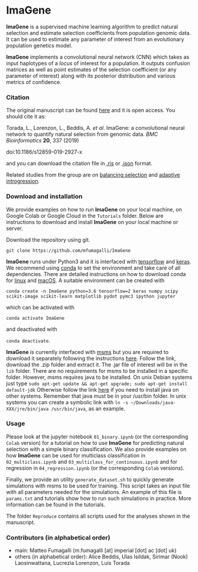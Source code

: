 # ImaGene

**ImaGene** is a supervised machine learning algorithm to predict natural selection and estimate selection coefficients from population genomic data.
It can be used to estimate any parameter of interest from an evolutionary population genetics model.

**ImaGene** implements a convolutional neural network (CNN) which takes as input haplotypes of a _locus_ of interest for a population.
It outputs confusion matrices as well as point estimates of the selection coefficient (or any parameter of interest) along with its posterior distribution and various metrics of confidence.

### Citation

The original manuscript can be found [here](https://bmcbioinformatics.biomedcentral.com/articles/10.1186/s12859-019-2927-x) and it is open access.
You should cite it as:

Torada, L., Lorenzon, L., Beddis, A. _et al_. ImaGene: a convolutional neural network to quantify natural selection from genomic data. _BMC Bioinformatics_ __20__, 337 (2019)

doi:10.1186/s12859-019-2927-x

and you can download the citation file in [.ris](citeme.ris) or [.json](citeme.json) format.

Related studies from the group are on [balancing selection](https://www.biorxiv.org/content/10.1101/2020.07.31.230706v1) and [adaptive introgression](https://www.biorxiv.org/content/10.1101/2020.09.18.301069v1).

### Download and installation

We provide examples on how to run **ImaGene** on your local machine, on Google Colab or Google Cloud in the `Tutorials` folder.
Below are instructions to download and install **ImaGene** on your local machine or server.

Download the repository using git.
```
git clone https://github.com/mfumagalli/ImaGene
```

**ImaGene** runs under Python3 and it is interfaced with [tensorflow](https://www.tensorflow.org) and [keras](https://keras.io/).
We recommend using [conda](https://conda.io/docs/index.html) to set the environment and take care of all dependencies.
There are detailed instructions on how to download conda for [linux](https://conda.io/docs/user-guide/install/linux.html) and [macOS](https://conda.io/docs/user-guide/install/macos.html).
A suitable environment can be created with

`conda create -n ImaGene python=3.6 tensorflow=2 keras numpy scipy scikit-image scikit-learn matplotlib pydot pymc3 ipython jupyter`

which can be activated with 

`conda activate ImaGene` 

and deactivated with

`conda deactivate`.

**ImaGene** is currently interfaced with [msms](https://www.mabs.at/ewing/msms/index.shtml) but you are required to download it separately following the instructions [here](https://www.mabs.at/ewing/msms/download.shtml).
Follow the link, download the .zip folder and extract it.
The .jar file of interest will be in the `lib` folder.
There are no requirements for msms to be installed in a specific folder.
However, msms requires java to be installed.
On unix Debian systems just type `sudo apt-get update && apt-get upgrade; sudo apt-get install default-jdk`
Otherwise follow the link [here](https://www.java.com/en/download/) if you need to install java on other systems.
Remember that java must be in your /usr/bin folder.
In unix systems you can create a symbolic link with `ln -s ~/Downloads/java-XXX/jre/bin/java /usr/bin/java`, as an example.

### Usage

Please look at the jupyter notebook `01_binary.ipynb` (or the corresponding `Colab` version) for a tutorial on how to use **ImaGene** for predicting natural selection with a simple binary classification.
We also provide examples on how **ImaGene** can be used for multiclass classification in `02_multiclass.ipynb` and `03_multiclass_for_continuous.ipynb` and for regression in `04_regression.ipynb` (or the corresponding `Colab` versions).

Finally, we provide an utility `generate_dataset.sh` to quickly generate simulations with msms to be used for training. 
This script takes an input file with all parameters needed for the simulations.
An example of this file is `params.txt` and tutorials show how to run such simulations in practice.
More information can be found in the tutorials.

The folder `Reproduce` contains all scripts used for the analyses shown in the manuscript.

### Contributors (in alphabetical order)

- main: Matteo Fumagalli (m.fumagalli [at] imperial [dot] ac [dot] uk)
- others (in alphabetical order): Alice Beddis, Ulas Isildak, Sirimar (Nook) Laosinwattana, Lucrezia Lorenzon, Luis Torada


